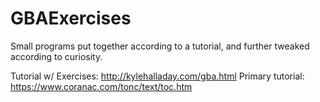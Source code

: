 # GBAExercises
Small programs put together according to a tutorial, and further tweaked according to curiosity.

Tutorial w/ Exercises: http://kylehalladay.com/gba.html
Primary tutorial: https://www.coranac.com/tonc/text/toc.htm
